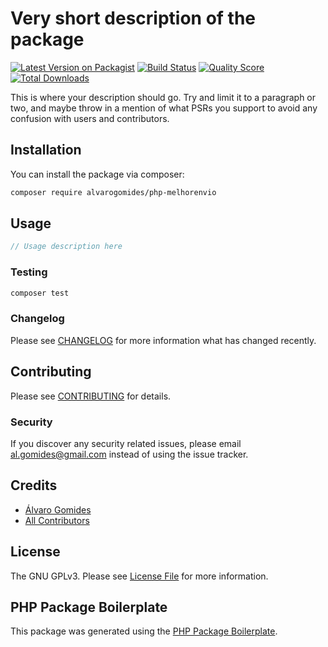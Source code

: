 # Very short description of the package

[![Latest Version on Packagist](https://img.shields.io/packagist/v/alvarogomides/php-melhorenvio.svg?style=flat-square)](https://packagist.org/packages/alvarogomides/php-melhorenvio)
[![Build Status](https://img.shields.io/travis/alvarogomides/php-melhorenvio/master.svg?style=flat-square)](https://travis-ci.org/alvarogomides/php-melhorenvio)
[![Quality Score](https://img.shields.io/scrutinizer/g/alvarogomides/php-melhorenvio.svg?style=flat-square)](https://scrutinizer-ci.com/g/alvarogomides/php-melhorenvio)
[![Total Downloads](https://img.shields.io/packagist/dt/alvarogomides/php-melhorenvio.svg?style=flat-square)](https://packagist.org/packages/alvarogomides/php-melhorenvio)

This is where your description should go. Try and limit it to a paragraph or two, and maybe throw in a mention of what PSRs you support to avoid any confusion with users and contributors.

## Installation

You can install the package via composer:

```bash
composer require alvarogomides/php-melhorenvio
```

## Usage

``` php
// Usage description here
```

### Testing

``` bash
composer test
```

### Changelog

Please see [CHANGELOG](CHANGELOG.md) for more information what has changed recently.

## Contributing

Please see [CONTRIBUTING](CONTRIBUTING.md) for details.

### Security

If you discover any security related issues, please email al.gomides@gmail.com instead of using the issue tracker.

## Credits

- [Álvaro Gomides](https://github.com/alvarogomides)
- [All Contributors](../../contributors)

## License

The GNU GPLv3. Please see [License File](LICENSE.md) for more information.

## PHP Package Boilerplate

This package was generated using the [PHP Package Boilerplate](https://laravelpackageboilerplate.com).